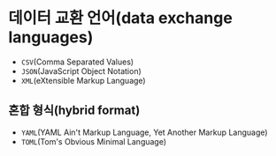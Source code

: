 # 데이터 교환 언어(data exchange languages)

- `CSV`(Comma Separated Values)
- `JSON`(JavaScript Object Notation)
- `XML`(eXtensible Markup Language)

## 혼합 형식(hybrid format)

- `YAML`(YAML Ain't Markup Language, Yet Another Markup Language)
- `TOML`(Tom's Obvious Minimal Language)
